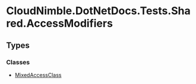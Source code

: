 # CloudNimble.DotNetDocs.Tests.Shared.AccessModifiers

## Types

### Classes

- [MixedAccessClass](CloudNimble-DotNetDocs-Tests-Shared-AccessModifiers.MixedAccessClass.md)

